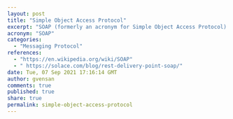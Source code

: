 ```yaml
---
layout: post
title: "Simple Object Access Protocol"
excerpt: "SOAP (formerly an acronym for Simple Object Access Protocol) is a messaging protocol specification for exchanging structured information in the implementation of web services in computer networks. It uses XML Information Set for its message format, and relies on application layer protocols, most often Hypertext Transfer Protocol (HTTP)"
acronym: "SOAP"
categories:
  - "Messaging Protocol"
references:
  - "https://en.wikipedia.org/wiki/SOAP"
  - " https://solace.com/blog/rest-delivery-point-soap/"
date: Tue, 07 Sep 2021 17:16:14 GMT
author: gvensan
comments: true
published: true
share: true
permalink: simple-object-access-protocol
---
```

